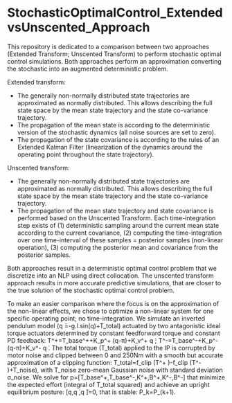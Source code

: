 # StochasticOptimalControl_ExtendedvsUnscented_Approach
This repository is dedicated to a comparison between two approaches (Extended Transform; Unscented Transform) to perform stochastic optimal control simulations. Both approaches perform an approximation converting the stochastic into an augmented deterministic problem. 

Extended transform:
- The generally non-normally distributed state trajectories are approximated as normally distributed. This allows describing the full state space by the mean state trajectory and the state co-variance trajectory.
- The propagation of the mean state is according to the deterministic version of the stochastic dynamics (all noise sources are set to zero).
- The propagation of the state covariance is according to the rules of an Extended Kalman Filter (linearization of the dynamics around the operating point throughout the state trajectory).

Unscented transform:
- The generally non-normally distributed state trajectories are approximated as normally distributed. This allows describing the full state space by the mean state trajectory and the state co-variance trajectory.
- The propagation of the mean state trajectory and state covariance is performed based on the Unscented Transform. Each time-integration step exists of (1) deterministic sampling around the current mean state according to the current covariance, (2) computing the time-integration over one time-interval of these samples = posterior samples (non-linear operation), (3) computing the posterior mean and covariance from the posterior samples.

Both approaches result in a deterministic optimal control problem that we discretize into an NLP using direct collocation.
The unscented transform approach results in more accurate predictive simulations, that are closer to the true solution of the stochastic optimal control problem. 

To make an easier comparison where the focus is on the approximation of the non-linear effects, we chose to optimize a non-linear system for one specific operating point; no time-integration.
We simulate an inverted pendulum model (q ̈=-g.l.sin(q)+T_total) actuated by two antagonistic ideal torque actuators determined by constant feedforward torque and constant PD feedback: T^+=T_base^++K_p^+ (q-π)+K_v^+ q ̇; T^-=T_base^-+K_p^- (q-π)+K_v^- q ̇. The total torque (T_total) applied to the IP is corrupted by motor noise and clipped between 0 and 250Nm with a smooth but accurate approximation of a clipping function: T_total=f_clip (T^+ )-f_clip (T^- )+T_noise), with T_noise zero-mean Gaussian noise with standard deviation σ_noise. We solve for  p=[T_base^+,T_base^-,K^+,B^+,K^-,B^-] that minimize the expected effort (integral of T_total squared) and achieve an upright equilibrium posture: [q,q ̇,q ̈]=0, that is stable: P_k=P_(k+1). 
